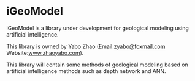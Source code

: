 # iGeoModel
iGeoModel is a library under development for geological modeling using artificial intelligence. 

This library is owned by Yabo Zhao (Email:zyabo@foxmail.com Website:www.zhaoyabo.com). 

This library will contain some methods of geological modeling based on artificial intelligence methods such as depth network and ANN.
